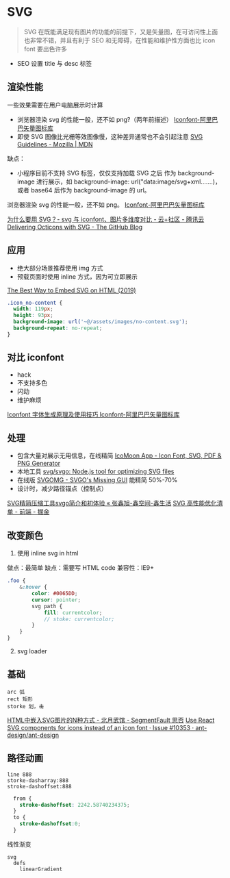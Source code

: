 # SVG

> SVG 在既能满足现有图片的功能的前提下，又是矢量图，在可访问性上面也非常不错，并且有利于 SEO 和无障碍，在性能和维护性方面也比 icon font 要出色许多

- SEO 设置 title 与 desc 标签

## 渲染性能

一些效果需要在用户电脑展示时计算

- 浏览器渲染 svg 的性能一般，还不如 png?（两年前描述）
  [Iconfont-阿里巴巴矢量图标库](https://www.iconfont.cn/help/detail?helptype=code)
- 即使 SVG 图像比光栅等效图像慢，这种差异通常也不会引起注意
  [SVG Guidelines - Mozilla | MDN](https://developer.mozilla.org/en-US/docs/Mozilla/Developer_guide/SVG_Guidelines)

缺点：

- 小程序目前不支持 SVG 标签，仅仅支持加载 SVG 之后 作为 background-image 进行展示，如 background-image: url("data:image/svg+xml.......)，或者 base64 后作为 background-image 的 url。

浏览器渲染 svg 的性能一般，还不如 png。
[Iconfont-阿里巴巴矢量图标库](https://www.iconfont.cn/help/detail?helptype=code)

[为什么要用 SVG？- svg 与 iconfont、图片多维度对比 - 云+社区 - 腾讯云](https://cloud.tencent.com/developer/article/1154360)
[Delivering Octicons with SVG - The GitHub Blog](https://github.blog/2016-02-22-delivering-octicons-with-svg/)

## 应用

- 绝大部分场景推荐使用 img 方式
- 预载页面时使用 inline 方式，因为可立即展示

[The Best Way to Embed SVG on HTML (2019)](https://vecta.io/blog/best-way-to-embed-svg)

```css
.icon_no-content {
  width: 119px;
  height: 93px;
  background-image: url('~@/assets/images/no-content.svg');
  background-repeat: no-repeat;
}
```

## 对比 iconfont

- hack
- 不支持多色
- 闪动
- 维护麻烦

[Iconfont 字体生成原理及使用技巧 Iconfont-阿里巴巴矢量图标库](https://www.iconfont.cn/help/article_detail?article_id=1)

## 处理
- 包含大量对展示无用信息，在线精简 [IcoMoon App - Icon Font, SVG, PDF & PNG Generator](https://icomoon.io/app/#/select)
- 本地工具 [svg/svgo: Node.js tool for optimizing SVG files](https://github.com/svg/svgo)
- 在线版 [SVGOMG - SVGO's Missing GUI](https://jakearchibald.github.io/svgomg/)
  能精简 50%-70%
- 设计时，减少路径锚点（控制点）

[SVG精简压缩工具svgo简介和初体验 « 张鑫旭-鑫空间-鑫生活](https://www.zhangxinxu.com/wordpress/2016/02/svg-compress-tool-svgo-experience/)
[SVG 高性能优化清单 - 前端 - 掘金](https://juejin.im/entry/59bf203b6fb9a00a496e51c8)

## 改变颜色

1. 使用 inline svg in html

做点：最简单
缺点：需要写 HTML code
兼容性：IE9+

```scss
.foo {
    &:hover {
        color: #0065DD;
        cursor: pointer;
        svg path {
            fill: currentcolor;
            // stoke: currentcolor;
        }
    }
}
```

2. svg loader 

## 基础

```
arc 弧
rect 矩形
storke 划，击
```

[HTML中嵌入SVG图片的N种方式 - 北月武馆 - SegmentFault 思否](https://segmentfault.com/a/1190000010942431)
[Use React SVG components for icons instead of an icon font · Issue #10353 · ant-design/ant-design](https://github.com/ant-design/ant-design/issues/10353)

## 路径动画

```
line 888
storke-dasharray:888
stroke-dashoffset:888
```
```css
  from {
    stroke-dashoffset: 2242.58740234375;
  }
  to {
    stroke-dashoffset:0;
  }
```

线性渐变
```
svg
  defs
    linearGradient
```
